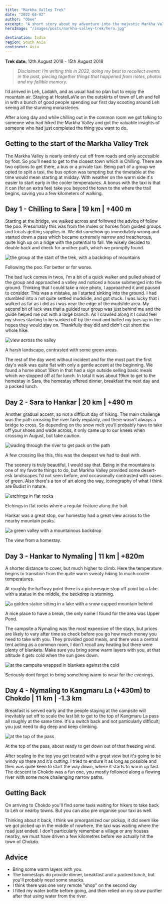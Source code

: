 ```yaml
---
title: "Markha Valley Trek"
date: "2022-04-02"
author: "Obee"
excerpt: "A short story about my adventure into the majestic Markha Valley."
heroImage: "/images/posts/markha-valley-trek/hero.jpg"

destination: India
region: South Asia
continent: Asia
---
```


**Trek date:** 12th August 2018 - 15th August 2018

> *Disclaimer: I’m writing this in 2022, doing my best to recollect events in the past, piecing together things that happened from notes, photos and my fallible memory.*

I’d arrived in Leh, Ladakh, and as usual had no plan but to enjoy the mountain air. Staying at HostelLaVie on the outskirts of town of Leh and fell in with a bunch of good people spending our first day scooting around Leh seeing all the stunning monasteries.

After a long day and while chilling out in the common room we got talking to someone who had hiked the Markha Valley and got the valuable insights of someone who had just completed the thing you want to do.

## Getting to the start of the Markha Valley Trek

The Markha Valley is nearly entirely cut off from roads and only accessible by foot. So you’ll need to get to the closest town which is Chilling. There are two options to get there, a bus or a private taxi. Being part of a group we opted to split a taxi, the bus option was tempting but the timetable at the time would mean starting at midday. With weather on the warm side it's easier to start early in the cooler temperatures. A bonus with the taxi is that it can (for an extra fee) take you beyond the town to the where the trail begins, saving you a few kilometers of walking.

## Day 1 - Chilling to Sara | 19 km | +400 m

Starting at the bridge, we walked across and followed the advice of follow the poo. Presumably this was from the mules or horses from guided groups and locals getting supplies in. We did somehow go immediately wrong and started down a pass which became extremely narrow and treacherous, quite high up on a ridge with the potential to fall. We wisely decided to double back and check for another path, which we promptly found.

![the group at the start of the trek, with a backdrop of mountains](/images/posts/markha-valley-trek/single-file.jpg)

Following the poo. For better or for worse.

The bad luck comes in twos, I’m a bit of a quick walker and pulled ahead of the group and approached a valley and noticed a house submerged into the ground. Thinking that I could take a nice photo, I approached it and paused to consider. This was a mistake, as I started sinking into the ground. I had stumbled into a not quite settled mudslide, and got stuck. I was lucky that i walked as far as i did as i was near the edge of the mudslide area. My second bit of luck was that a guided tour group was just behind me and the guide helped me out with a large branch. As I crawled along it I could feel my shoes starting to be sucked off by the mud and balled my toes up in the hopes they would stay on. Thankfully they did and didn't cut short the whole hike.

![view across the valley](/images/posts/markha-valley-trek/harsh-landscape.jpg)

A harsh landscape, contrasted with some green areas.

The rest of the day went without incident and for the most part the first day's walk was quite flat with only a gentle accent at the beginning. We found a home about 10km in that had a sign outside selling basic meals which we stopped off at for lunch. In total it was about 19km to get to the homestay in Sara, the homestay offered dinner, breakfast the next day and a packed lunch.

## Day 2 - Sara to Hankar | 20 km | +490 m

Another gradual accent, so not a difficult day of hiking. The main challenge was the path crossing the river fairly regularly, and there wasn't always a bridge to cross. So depending on the snow melt you’ll probably have to take off your shoes and wade across, it only came up to our knees when crossing in August, but take caution.

![wading through the river to get pack on the path](/images/posts/markha-valley-trek/river-crossing.jpg)

A few crossing like this, this was the deepest we had to deal with.

The scenery is truly beautiful, I would say that. Being in the mountains is one of my favorite things to do, but Markha Valley provided some desert-esk landscapes I'd not seen before, and occasionally contrasted with oases of green. Also there's a ton of art along the way, iconography of what I think are Budist in nature.

![etchings in flat rocks](/images/posts/markha-valley-trek/etched-dry-wall.jpg)

Etchings in flat rocks where a regular feature along the trail.

Hankar was a great stop, our homestay had a great view across to the nearby mountain peaks.

![a green valley with a mountainous backdrop](/images/posts/markha-valley-trek/homestay-view.jpg)

The view from a homestay.

## Day 3 - Hankar to Nymaling | 11 km | +820m

A shorter distance to cover, but much higher to climb. Here the temperature begins to transition from the quite warm sweaty hiking to much cooler temperatures.

At roughly the halfway point there is a picturesque stop off point by a lake with a statue in the middle, the backdrop is stunning.

![a golden statue sitting in a lake with a snow capped mountain behind](/images/posts/markha-valley-trek/lake-statue.jpg)

A nice place to have a break, the only name I found for the area was Upper Pond.

The campsite a Nymaling was the most expensive of the stays, but prices are likely to vary after time so check before you go how much money you need to take with you. They provided good meals, and there was a central tent acting as a common room, I don't recall any heating but there were plenty of blankets. Make sure you bring some warm layers with you, at that altitude it gets cold when the sun goes down.

![at the campsite wrapped in blankets against the cold](/images/posts/markha-valley-trek/hiking-mates.jpg)

Seriously dont forget to bring something warm to wear for the evenings.

## Day 4 - Nymaling to Kangmaru La (+430m) to Chokdo | 11 km | -1.3 km

Breakfast is served early and the people staying at the campsite will inevitably set off to scale the last bit to get to the top of Kangmaru La pass all roughly at the same time. It's a switch back and not particularly difficult; you just need to dig deep and keep climbing.

![at the top of the pass](/images/posts/markha-valley-trek/reached-the-top.jpg)

At the top of the pass, about ready to get down out of that freezing wind.

After scaling to the top you get treated with a great view but it's going to be windy up there and it's cutting. I tried to endure it as long as possible and then was quite keen to start the way down, where it starts to warm up fast. The descent to Chokdo was a fun one, you mostly followed along a flowing river with some more challenging narrow paths.

## Getting Back

On arriving to Chokdo you'll find some taxis waiting for hikers to take back to Leh or nearby towns. But you can also pre organise your taxi as well.

Thinking about it back, I think we preorganized our pickup, it did seem like we got picked up in the middle of nowhere, the taxi was waiting where the road just ended. I don't particularly remember a village or any houses nearby, we must have driven a few kilometres before we actually hit the town of Chokdo.

## Advice

+   Bring some warm layers with you.
+   The homestays do provide dinner, breakfast and a packed lunch, but you'll probably need some snacks.
+   I think there was one very remote "shop" on the second day
+   I filled my water bottle before going, and then relied on my straw purifier after that using water from the river.